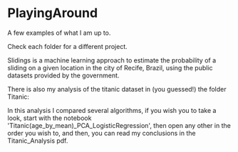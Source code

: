 # PlayingAround
A few examples of what I am up to.

Check each folder for a different project.

Slidings is a machine learning approach to estimate the probability of a sliding on a given location in the city of Recife, Brazil, using the public datasets provided by the government.


There is also my analysis of the titanic dataset in (you guessed!) the folder Titanic:

In this analysis I compared several algorithms, if you wish you to take a look, start with the notebook 'Titanic(age_by_mean)_PCA_LogisticRegression', then open any other in the order you wish to, and then, you can read my conclusions in the Titanic_Analysis pdf.
